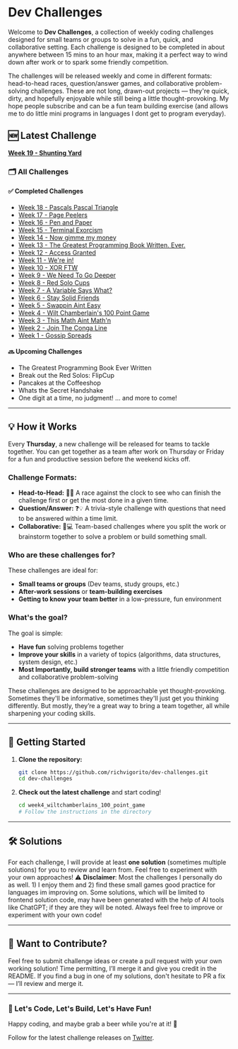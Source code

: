 # Dev Challenges

Welcome to **Dev Challenges**, a collection of weekly coding challenges designed for small teams or groups to solve in a fun, quick, and collaborative setting. Each challenge is designed to be completed in about anywhere between 15 mins to an hour max, making it a perfect way to wind down after work or to spark some friendly competition. 

The challenges will be released weekly and come in different formats: head-to-head races, question/answer games, and collaborative problem-solving challenges. These are not long, drawn-out projects — they're quick, dirty, and hopefully enjoyable while still being a little thought-provoking. My hope people subscribe and can be a fun team building exercise (and allows me to do little mini programs in languages I dont get to program everyday). 

## 🆕 Latest Challenge

**[Week 19 - Shunting Yard](./week19_shunting_yard_algo)**

### 🗂 All Challenges

#### ✅ Completed Challenges
- [Week 18 - Pascals Pascal Triangle](./week18_pascals_pascal_triangle)
- [Week 17 - Page Peelers ](./week17_page_peelers)
- [Week 16 - Pen and Paper ](./week16_pen_and_paper)
- [Week 15 - Terminal Exorcism ](./week15_terminal_exorcism)
- [Week 14 - Now gimme my money ](./week14_now_gimme_my_money)
- [Week 13 - The Greatest Programming Book Written. Ever.](./week13_greatest_programming_book_ever_written)
- [Week 12 - Access Granted](./week12_access_granted)
- [Week 11 - We're in!](./week11_we_are_in)
- [Week 10 - XOR FTW](./week10_xor_ftw) 
- [Week 9 - We Need To Go Deeper](./week9_inception)
- [Week 8 - Red Solo Cups](./week8_red_solo_cups)
- [Week 7 - A Variable Says What?](./week7_a_variable_says_what)
- [Week 6 - Stay Solid Friends](./week6_stay_solid_friends)
- [Week 5 - Swappin Aint Easy](./week5_swappin_aint_easy)
- [Week 4 - Wilt Chamberlain's 100 Point Game](./week4_wiltchamberlains_100_point_game)
- [Week 3 - This Math Aint Math'n](./week3_this_math_aint_mathin)
- [Week 2 - Join The Conga Line](./week2_the_conga_line)
- [Week 1 - Gossip Spreads](./week1_gossip_spreads)

#### 🔜 Upcoming Challenges
- The Greatest Programming Book Ever Written
- Break out the Red Solos: FlipCup
- Pancakes at the Coffeeshop
- Whats the Secret Handshake
- One digit at a time, no judgment!
  ... and more to come!

---

## 💡 How it Works
Every **Thursday**, a new challenge will be released for teams to tackle together. You can get together as a team after work on Thursday or Friday for a fun and productive session before the weekend kicks off.

### Challenge Formats:
- **Head-to-Head:** 🏁🔥 A race against the clock to see who can finish the challenge first or get the most done in a given time.
- **Question/Answer:** ❓💡 A trivia-style challenge with questions that need to be answered within a time limit.
- **Collaborative:** 🤝💻 Team-based challenges where you split the work or brainstorm together to solve a problem or build something small.

### Who are these challenges for?
These challenges are ideal for:
- **Small teams or groups** (Dev teams, study groups, etc.)
- **After-work sessions** or **team-building exercises**
- **Getting to know your team better** in a low-pressure, fun environment

### What's the goal?
The goal is simple:
- **Have fun** solving problems together
- **Improve your skills** in a variety of topics (algorithms, data structures, system design, etc.)
- **Most Importantly, build stronger teams** with a little friendly competition and collaborative problem-solving

These challenges are designed to be approachable yet thought-provoking. Sometimes they'll be informative, sometimes they'll just get you thinking differently. But mostly, they’re a great way to bring a team together, all while sharpening your coding skills.

---

## 🚀 Getting Started
1. **Clone the repository:**

    ```bash
    git clone https://github.com/richvigorito/dev-challenges.git
    cd dev-challenges
    ```

2. **Check out the latest challenge** and start coding!

    ```bash
    cd week4_wiltchamberlains_100_point_game
    # Follow the instructions in the directory
    ```

---
## 🛠 Solutions
For each challenge, I will provide at least **one solution** (sometimes multiple solutions) for you to review and learn from. Feel free to experiment with your own approaches!
⚠️ **Disclaimer**: Most the challenges I personally do as well. 1) I enjoy them and 2) find these small games good practice for languages im improving on. Some solutions, which will be limited to frontend solution code, may have been generated with the help of AI tools like ChatGPT; if they are they will be noted.  Always feel free to improve or experiment with your own code!

---
## 📢 Want to Contribute?
Feel free to submit challenge ideas or create a pull request with your own working solution! Time permitting, I’ll merge it and give you credit in the README. If you find a bug in one of my solutions, don't hesitate to PR a fix — I’ll review and merge it. 

---
### 🙌 Let's Code, Let's Build, Let's Have Fun!
Happy coding, and maybe grab a beer while you're at it! 🍻

Follow for the latest challenge releases on [Twitter](https://x.com/hotfixfridays).
